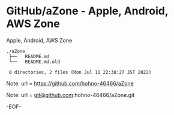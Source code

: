 # GitHub/aZone - Apple, Android, AWS Zone

Apple, Android, AWS Zone


    ./aZone
     ├──   README.md
     └──   README.md.old
     
     0 directories, 2 files (Mon Jul 11 22:38:27 JST 2022)


Note:	url = https://github.com/hohno-46466/aZone

Note:	url = git@github.com:hohno-46466/aZone.git

-EOF-
